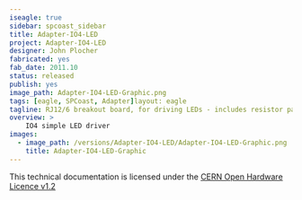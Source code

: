 ```yaml
---
iseagle: true
sidebar: spcoast_sidebar
title: Adapter-IO4-LED
project: Adapter-IO4-LED
designer: John Plocher
fabricated: yes
fab_date: 2011.10
status: released
publish: yes
image_path: Adapter-IO4-LED-Graphic.png
tags: [eagle, SPCoast, Adapter]layout: eagle
tagline: RJ12/6 breakout board, for driving LEDs - includes resistor pack
overview: >
    IO4 simple LED driver
images:
  - image_path: /versions/Adapter-IO4-LED/Adapter-IO4-LED-Graphic.png
    title: Adapter-IO4-LED-Graphic
---
```



This technical documentation is licensed under the [CERN Open Hardware Licence v1.2](http://www.ohwr.org/attachments/2388/cern_ohl_v_1_2.txt)
